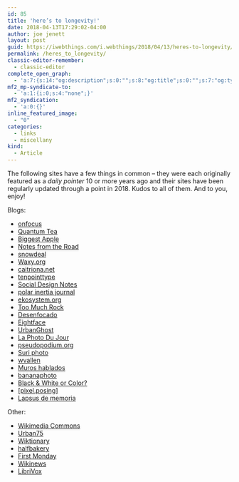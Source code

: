 ```yaml
---
id: 85
title: 'here’s to longevity!'
date: 2018-04-13T17:29:02-04:00
author: joe jenett
layout: post
guid: https://iwebthings.com/i.webthings/2018/04/13/heres-to-longevity/
permalink: /heres_to_longevity/
classic-editor-remember:
  - classic-editor
complete_open_graph:
  - 'a:7:{s:14:"og:description";s:0:"";s:8:"og:title";s:0:"";s:7:"og:type";s:0:"";s:12:"twitter:card";s:7:"summary";s:15:"twitter:creator";s:0:"";s:19:"twitter:description";s:0:"";s:8:"og:image";s:0:"";}'
mf2_mp-syndicate-to:
  - 'a:1:{i:0;s:4:"none";}'
mf2_syndication:
  - 'a:0:{}'
inline_featured_image:
  - "0"
categories:
  - links
  - miscellany
kind:
  - Article
---
```

The following sites have a few things in common &#8211; they were each originally featured as a _daily pointer_ 10 or more years ago and their sites have been regularly updated through a point in 2018. Kudos to all of them. And to you, enjoy!

Blogs:

  * [onfocus](https://www.onfocus.com/ "onfocus")
  * [Quantum Tea](https://quantumtea.com/ "Quantum Tea")
  * [Biggest Apple](http://www.biggestapple.net/ "Biggest Apple")
  * [Notes from the Road](https://www.notesfromtheroad.com/ "Notes from the Road")
  * [snowdeal](http://snowdeal.org/ "snowdeal.org")
  * [Waxy.org](https://waxy.org/ "Waxy.org")
  * [caitriona.net](http://www.caitriona.net/ "caitriona.net")
  * [tenpointtype](http://tenpointtype.org/tpt/ "tenpointtype")
  * [Social Design Notes](https://backspace.com/notes/ "Social Design Notes")
  * [polar inertia journal](http://www.polarinertia.com/ "polar inertia journal")
  * [ekosystem.org](http://home.ekosystem.org/ "ekosystem.org")
  * [Too Much Rock](https://toomuchrock.com/ "Too Much Rock")
  * [Desenfocado](http://www.desenfocado.com/ "Desenfocado")
  * [Eightface](https://www.eightface.com/ "Eightface")
  * [UrbanGhost](http://www.urbanghost.com/ "UrbanGhost")
  * [La Photo Du Jour](http://gb-photodujour.com/ "La Photo Du Jour")
  * [pseudopodium.org](http://www.pseudopodium.org/ "pseudopodium.org")
  * [Suri photo](http://suri.morkitu.org/ "Suri photo")
  * [wvallen](http://www.wvallen.com/ "wvallen")
  * [Muros hablados](http://muroshablados.es/ "Muros hablados")
  * [bananaphoto](https://bananaphoto.de/en/ "bananaphoto")
  * [Black & White or Color?](http://www.bw-color.com/ "Black & White or Color?")
  * [[pixel.posing]](http://www.pixelposing.com/ "[pixel.posing]")
  * [Lapsus de memoria](http://www.lapsusdememoria.com/fblog/ "Lapsus de memoria")

Other:

  * [Wikimedia Commons](https://commons.wikimedia.org/ "Wikimedia Commons")
  * [Urban75](http://www.urban75.com/ "Urban75")
  * [Wiktionary](https://en.wiktionary.org/ "Wiktionary")
  * [halfbakery](http://www.halfbakery.com/ "halfbakery")
  * [First Monday](http://firstmonday.org/ "First Monday")
  * [Wikinews](https://en.wikinews.org/wiki/Main_Page "Wikinews")
  * [LibriVox](https://librivox.org/ "LibriVox")

[](https://fed.brid.gy/)